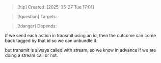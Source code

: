 
>[!tip] Created: [2025-05-27 Tue 17:01]

>[!question] Targets: 

>[!danger] Depends: 

if we send each action in transmit using an id, then the outcome can come back tagged by that id so we can unbundle it.

but transmit is always called with stream, so we know in advance if we are doing a stream call or not.